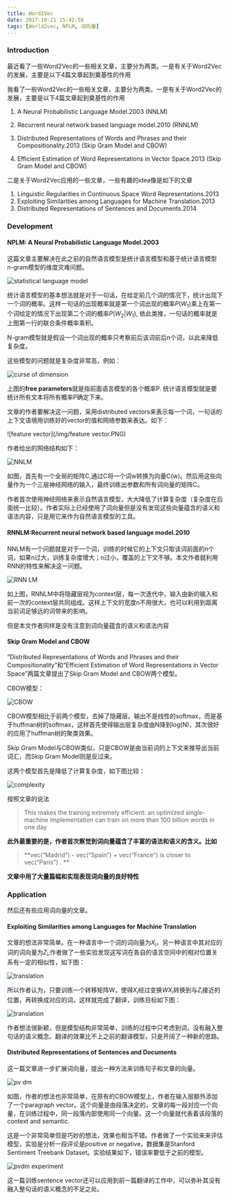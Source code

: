 ```yaml
---
title: Word2Vec
date: 2017-10-21 15:42:58
tags: [World2vec, NPLM, 词向量]
---
```


### Introduction

最近看了一些Word2Vec的一些相关文章，主要分为两类。一是有关于Word2Vec的发展，主要是以下4篇文章起到奠基性的作用

我看了一些Word2Vec的一些相关文章，主要分为两类。一是有关于Word2Vec的发展，主要是以下4篇文章起到奠基性的作用

1. A Neural Probabilistic Language Model.2003 (NNLM)

2. Recurrent neural network based language model.2010 (RNNLM)

3. Distributed Representations of Words and Phrases and their Compositionality.2013 (Skip Gram Model and CBOW)

4. Efficient Estimation of Word Representations in Vector Space.2013 (Skip Gram Model and CBOW)


二是关于Word2Vec应用的一些文章，一些有趣的idea像是如下的文章

1. Linguistic Regularities in Continuous Space Word Representations.2013
2. Exploiting Similarities among Languages for Machine Translation.2013
3. Distributed Representations of Sentences and Documents.2014

<!-- more --> 

### Development

#### NPLM: A Neural Probabilistic Language Model.2003 

这篇文章主要解决在此之前的自然语言模型是统计语言模型和基于统计语言模型n-gram模型的维度灾难问题。

![statistical language model ](/img/SLM.PNG)

统计语言模型的基本想法就是对于一句话，在给定前几个词的情况下，统计出现下一个词的概率。这样一句话的出现概率就是第一个词出现的概率$P(W_1)$乘上在第一个词给定的情况下出现第二个词的概率$P(W_2|W_1)$, 依此类推，一句话的概率就是上图第一行的联合条件概率乘积。

N-gram模型就是假设一个词出现的概率只考察前后该词前后n个词，以此来降低复杂度。

这些模型的问题就是复杂度非常高，例如：

![curse of dimension](/img/CoD.PNG)

上图的**free parameters**就是指前面语言模型的各个概率P. 统计语言模型就是要统计所有文本将所有概率P确定下来。

文章的作者要解决这一问题，采用distributed vectors来表示每一个词，一句话的上下文语境用训练好的vector的值和网络参数来表达。如下：

![feature vector](/img/feature vector.PNG)

作者给出的网络结构如下：

![NNLM](/img/NNLM.PNG)

如图，首先有一个全局的矩阵C,通过C将一个词w转换为向量C(w)。然后用这些向量作为一个三层神经网络的输入，最终训练出参数和所有词向量的矩阵C。

作者首次使用神经网络来表示自然语言模型，大大降低了计算复杂度（复杂度在后面统一比较）。作者实际上已经使用了词向量但是没有发现这些向量蕴含的语义和语法内容，只是用它来作为自然语言模型的工具。

#### RNNLM:Recurrent neural network based language model.2010 

NNLM有一个问题就是对于一个词，训练的时候它的上下文只取该词前面的n个词，如果n过大，训练复杂度增大；n过小，覆盖的上下文不够。本文作者就利用RNN的特性来解决这一问题。

![RNN LM](/img/RNNLM.PNG)

如上图，RNNLM中将隐藏层视为context层，每一次迭代中，输入由新的输入和前一次的context层共同组成。这样上下文的宽度n不用很大，也可以利用到距离当前词足够远的词带来的影响。

但是本文作者同样是没有注意到词向量蕴含的语义和语法内容

#### Skip Gram Model and CBOW

“Distributed Representations of Words and Phrases and their Compositionality”和“Efficient Estimation of Word Representations in Vector Space”两篇文章提出了Skip Gram Model and CBOW两个模型。

CBOW模型：

![CBOW](/img/CBOW.PNG)

CBOW模型相比于前两个模型，去掉了隐藏层。输出不是线性的softmax，而是基于huffman树的softmax，这样首先使得输出层复杂度由N降到log(N)，其次很好的应用了huffman树的聚类效果。

Skip Gram Model与CBOW类似，只是CBOW是由当前词的上下文来推导出当前词汇，而Skip Gram Model则是反过来。

这两个模型首先是降低了计算复杂度，如下图比较：

![complexity](/img/complexity.PNG)

按照文章的说法

> This makes the training extremely efficient: an optimized single-machine implementation can train on more than 100 billion words in one day 

**此外最重要的是，作者首次察觉到词向量蕴含了丰富的语法和语义的含义。比如**

>  **vec(“Madrid”) - vec(“Spain”) + vec(“France”) is closer to vec(“Paris”) . **

**文章中用了大量篇幅和实现表现词向量的良好特性**

### Application

然后还有些应用词向量的文章。

####  Exploiting Similarities among Languages for Machine Translation

文章的想法非常简单。在一种语言中一个词的词向量为$X_i$，另一种语言中其对应的词的词向量为$Z_i$,作者做了一些实验发现这写词在各自的语言空间中的相对位置关系有一定的相似性，如下图：

![translation](/img/translation2.PNG)

所以作者认为，只要训练一个转移矩阵W，使得$X_i$经过变换$WX_i$转换到与$Z_i$接近的位置，再转换成对应的词，这样就完成了翻译，训练目标如下图：

![translation](/img/translation.PNG)

作者想法很新颖，但是模型结构非常简单，训练的过程中只考虑到词，没有融入整句话的语义概念。翻译的效果比不上之前的翻译模型，只是开阔了一种新的思路。

####  Distributed Representations of Sentences and Documents

这一篇文章进一步扩展词向量，提出一种方法来训练句子和文章的向量。

![pv dm](/img/pvdm.PNG)

如图，作者的想法也非常简单，在原有的CBOW模型上，作者在输入层额外添加了一个paragraph vector。这个向量是由段落决定的，文章的每一段对应一个向量，在训练过程中，同一段落内部使用同一个向量。这一个向量就代表着该段落的context and semantic.

这是一个非常简单但是巧妙的想法，效果也相当不错。作者做了一个实验来来评估模型，实验是分析一段评论是positive or negative，数据集是Stanford Sentiment Treebank Dataset。实验结果如下，错误率要低于之前的模型。

![pvdm experiment](/img/pvdm_exam.PNG)

这一篇训练sentence vector还可以应用到前一篇翻译的工作中，可以弥补其没有融入整句话的语义概念的不足之处。
